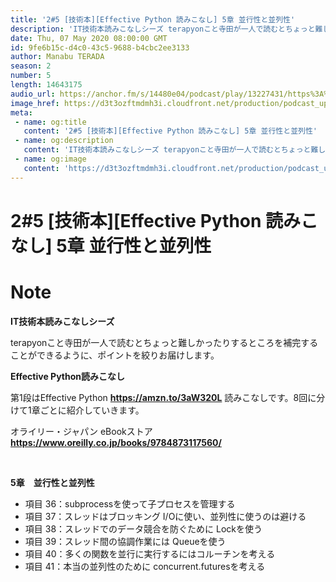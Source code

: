 ```yaml
---
title: '2#5 [技術本][Effective Python 読みこなし] 5章 並行性と並列性'
description: 'IT技術本読みこなしシーズ terapyonこと寺田が一人で読むとちょっと難しかったりするところを補完することができるように、ポイントを絞りお届けします。 Effective Python読みこなし '
date: Thu, 07 May 2020 08:00:00 GMT
id: 9fe6b15c-d4c0-43c5-9688-b4cbc2ee3133
author: Manabu TERADA
season: 2
number: 5
length: 14643175
audio_url: https://anchor.fm/s/14480e04/podcast/play/13227431/https%3A%2F%2Fd3ctxlq1ktw2nl.cloudfront.net%2Fproduction%2F2020-4-3%2F69746247-48000-2-bc51b07b43d28.mp3
image_href: https://d3t3ozftmdmh3i.cloudfront.net/production/podcast_uploaded_episode/3302665/3302665-1588493140904-b2bc6eaece49a.jpg
meta:
 - name: og:title
   content: '2#5 [技術本][Effective Python 読みこなし] 5章 並行性と並列性'
 - name: og:description
   content: 'IT技術本読みこなしシーズ terapyonこと寺田が一人で読むとちょっと難しかったりするところを補完することができるように、ポイントを絞りお届けします。 Effective Python読みこなし '
 - name: og:image
   content: 'https://d3t3ozftmdmh3i.cloudfront.net/production/podcast_uploaded_episode/3302665/3302665-1588493140904-b2bc6eaece49a.jpg'
---
```

# 2#5 [技術本][Effective Python 読みこなし] 5章 並行性と並列性

<DisplayDate :dateStr="'Thu, 07 May 2020 08:00:00 GMT'" />
<DisplaySeason :season="2" :topic="5" />


# Note

<p><strong>IT技術本読みこなしシーズ</strong></p>
<p>terapyonこと寺田が一人で読むとちょっと難しかったりするところを補完することができるように、ポイントを絞りお届けします。</p>
<p><strong>Effective Python読みこなし</strong></p>
<p>第1段はEffective Python <a href="https://amzn.to/3aW320L" rel="noreferrer nofollow noopener" target="_blank"><strong>https://amzn.to/3aW320L</strong></a> 読みこなしです。8回に分けて1章ごとに紹介していきます。</p>
<p>オライリー・ジャパン eBookストア <a href="https://www.oreilly.co.jp/books/9784873117560/" rel="noreferrer nofollow noopener" target="_blank"><strong>https://www.oreilly.co.jp/books/9784873117560/</strong></a></p>
<p><br></p>
<p><strong>5章　並行性と並列性</strong></p>
<ul>
 <li>項目 36：subprocessを使って子プロセスを管理する</li>
 <li>項目 37：スレッドはブロッキング I/Oに使い、並列性に使うのは避ける</li>
 <li>項目 38：スレッドでのデータ競合を防ぐために Lockを使う</li>
 <li>項目 39：スレッド間の協調作業には Queueを使う</li>
 <li>項目 40：多くの関数を並行に実行するにはコルーチンを考える</li>
 <li>項目 41：本当の並列性のために concurrent.futuresを考える</li>
</ul>



<Player title="2#5 [技術本][Effective Python 読みこなし] 5章 並行性と並列性" 
  audio_url="https://anchor.fm/s/14480e04/podcast/play/13227431/https%3A%2F%2Fd3ctxlq1ktw2nl.cloudfront.net%2Fproduction%2F2020-4-3%2F69746247-48000-2-bc51b07b43d28.mp3" 
  image_href="https://d3t3ozftmdmh3i.cloudfront.net/production/podcast_uploaded_episode/3302665/3302665-1588493140904-b2bc6eaece49a.jpg" 
/>

